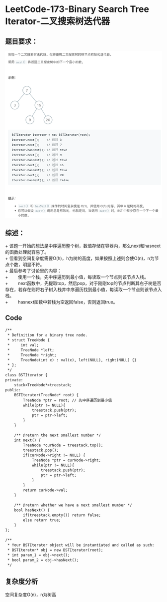 # LeetCode-173-Binary Search Tree Iterator-二叉搜索树迭代器

## 题目要求：
![avatar](https://github.com/JakeChanFangZiyuan20/MyLeetCode/blob/img/img/173.png)





## 综述：  
\+ 该题一开始的想法是中序遍历整个树，数值存储在容器内，那么next和hasnext的函数处理就容易了。  
\+ 但看到空间复杂度需要O(h)，h为树的高度，如果按照上述则会使O(n)，n为节点个数，明显不符。  
\+ 最后参考了讨论里的内容：  
\+ &emsp;&emsp;使用一个栈，先中序遍历到最小值，每读取一个节点则该节点入栈。  
\+ &emsp;&emsp;next函数中，先提取top，然后pop，对于刚刚top的节点判断其右子树是否存在，若存在则将右子树入栈并中序遍历找到最小值，每读取一个节点则该节点入栈。  
\+ &emsp;&emsp;hasnext函数中若栈为空返回false，否则返回true。  

## Code
```
/**
 * Definition for a binary tree node.
 * struct TreeNode {
 *     int val;
 *     TreeNode *left;
 *     TreeNode *right;
 *     TreeNode(int x) : val(x), left(NULL), right(NULL) {}
 * };
 */
class BSTIterator {
private:
    stack<TreeNode*>treestack;
public:
    BSTIterator(TreeNode* root) {
        TreeNode *ptr = root; // 先中序遍历到最小值
        while(ptr != NULL){
            treestack.push(ptr);
            ptr = ptr->left;
        }
    }
    
    /** @return the next smallest number */
    int next() {
        TreeNode *curNode = treestack.top();
        treestack.pop();
        if(curNode->right != NULL) {
            TreeNode *ptr = curNode->right;
            while(ptr != NULL){
                treestack.push(ptr);
                ptr = ptr->left;
            }
        }
        return curNode->val;
    }
    
    /** @return whether we have a next smallest number */
    bool hasNext() {
        if(treestack.empty()) return false;
        else return true;
    }
};

/**
 * Your BSTIterator object will be instantiated and called as such:
 * BSTIterator* obj = new BSTIterator(root);
 * int param_1 = obj->next();
 * bool param_2 = obj->hasNext();
 */
```

## 复杂度分析
空间复杂度O(n)，n为树高


